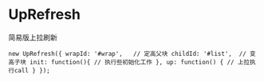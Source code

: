 # UpRefresh
简易版上拉刷新

`
new UpRefresh({
    wrapId: '#wrap',   // 定高父块
    childId: '#list',  // 变高子块
    init: function(){ // 执行些初始化工作 },
    up: function() { // 上拉执行call }
});
`